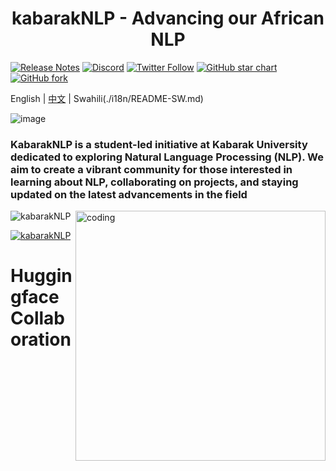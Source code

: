 <h1 align="center"> kabarakNLP - Advancing our African NLP</h1>

[![Release Notes](https://img.shields.io/github/release/kabarakNLP/kabarakNLP/)](https://github.com/kabarakNLP/kabarakNLP/releases)
[![Discord](https://img.shields.io/discord/1087698854775881778?label=Discord&logo=discord)](https://discord.gg/)
[![Twitter Follow](https://img.shields.io/twitter/follow/kabarakNLP/?style=social)](https://twitter.com/kabarakNLP/)
[![GitHub star chart](https://img.shields.io/github/stars/kabarakNLP/kabarakNLP/?style=social)](https://star-history.com/#kabarakNLP/kabarakNLP/)
[![GitHub fork](https://img.shields.io/github/forks/kabarakNLP/kabarakNLP/?style=social)](https://github.com/kabarakNLP/kabarakNLP/fork)

English | [中文](./i18n/README-ZH.md) |  Swahili(./i18n/README-SW.md)


![image](https://github.com/user-attachments/assets/e4791a1d-ac55-404a-a304-470f8898b95a)

<h3 align="left"> KabarakNLP is a student-led initiative at Kabarak University dedicated to exploring Natural Language Processing (NLP). We aim to create a vibrant community for those interested in learning about NLP, collaborating on projects, and staying updated on the latest advancements in the field</h3>

<img align="right" alt="coding" width="400" src="https://giphy.com/gifs/dP0WAyNyTKSNqNm6zn">



<p align="left"> <img src="https://komarev.com/ghpvc/?username=KabarakNLP&label=Profile%20views&color=0e75b6&style=flat" alt="kabarakNLP" /> </p>

<p align="left"> <a href="https://twitter.com/kabarakNLP" target="blank"><img src="https://img.shields.io/twitter/follow/kabarakNLP" alt="kabarakNLP" /></a> </p>

<h1>Huggingface Collaboration</h1>


